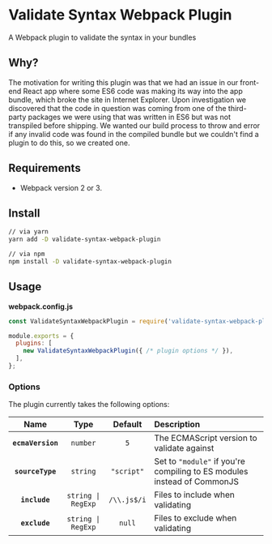 # Validate Syntax Webpack Plugin

A Webpack plugin to validate the syntax in your bundles

## Why?

The motivation for writing this plugin was that we had an issue in our front-end
React app where some ES6 code was making its way into the app bundle, which
broke the site in Internet Explorer. Upon investigation we discovered that the
code in question was coming from one of the third-party packages we were using
that was written in ES6 but was not transpiled before shipping. We wanted our
build process to throw and error if any invalid code was found in the compiled
bundle but we couldn't find a plugin to do this, so we created one.

## Requirements

- Webpack version 2 or 3.

## Install

```sh
// via yarn
yarn add -D validate-syntax-webpack-plugin

// via npm
npm install -D validate-syntax-webpack-plugin
```

## Usage

**webpack.config.js**

```js
const ValidateSyntaxWebpackPlugin = require('validate-syntax-webpack-plugin');

module.exports = {
  plugins: [
    new ValidateSyntaxWebpackPlugin({ /* plugin options */ }),
  ],
};
```

### Options

The plugin currently takes the following options:

|Name|Type|Default|Description|
|:--:|:--:|:-----:|:----------|
|**`ecmaVersion`**|`number`|`5`|The ECMAScript version to validate against|
|**`sourceType`**|`string`|`"script"`|Set to `"module"` if you're compiling to ES modules instead of CommonJS|
|**`include`**|`string \| RegExp`|`/\\.js$/i`|Files to include when validating|
|**`exclude`**|`string \| RegExp`|`null`|Files to exclude when validating|
